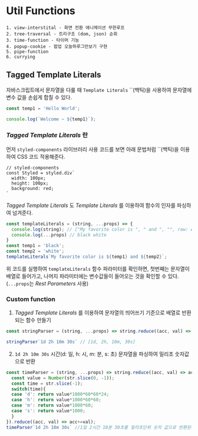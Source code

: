 # Util Functions
```
1. view-interstital - 화면 전환 애니메이션 무한루프
2. tree-traversal - 트리구조 (dom, json) 순회
3. time-function - 타이머 기능
4. popup-cookie - 팝업 오늘하루그만보기 구현
5. pipe-function
6. currying
```

## Tagged Template Literals
자바스크립트에서 문자열을 다룰 때 `Template Literals` ``(백틱)을 사용하여 문자열에 변수 값을 손쉽게 합칠 수 있다. 
```js
const temp1 = 'Hello World';

console.log(`Welcome ~ ${temp1}`);
```

### _Tagged Template Literals_ 란     
먼저 `styled-components` 라이브러리 사용 코드를 보면 아래 문법처럼 ``(백틱)을 이용하여 CSS 코드 적용해준다.
```
// styled-components
const Styled = styled.div`
  width: 100px;
  height: 100px;
  background: red;
`
```
_Tagged Template Literals_ 도 _Template Literals_ 를 이용하여 함수의 인자를 파싱하여 넘겨준다. 
```js
const templateLiterals = (string, ...props) => {
  console.log(string); // ["My favorite color is ", " and ", "", raw: Array(3)]
  console.log(...props) // black white
}
const temp1 = 'black';
const temp2 = 'white';
templateLiterals`My favorite color is ${temp1} and ${temp2}`;
```
위 코드를 실행하여 `templateLiterals` 함수 파라미터를 확인하면, 첫번째는 문자열이 배열로 들어가고, 나머지 파라미터에는 변수값들이 들어오는 것을 확인할 수 있다. (`...props`는 _Rest Parameters_ 사용)     

### Custom function
1. _Tagged Template Literals_ 를 이용하여 문자열의 띄어쓰기 기준으로 배열로 반환되는 함수 만들기
```js
const stringParser = (string, ...props) => string.reduce((acc, val) => acc += (props.shift() ?? '') + val).split(' ');

stringParser`1d 2h 10m 30s` // [1d, 2h, 10m, 30s]
```

2. `1d 2h 10m 30s` 시간(d: 일, h: 시, m: 분, s: 초) 문자열을 파싱하여 밀리초 숫자값으로 반환
```js
const timeParser = (string, ...props) => string.reduce((acc, val) => acc += (props.shift() ?? '') + val).split(' ').map(str => {
  const value = Number(str.slice(0, -1));
  const time = str.slice(-1);
  switch(time){
  case 'd': return value*1000*60*60*24;
  case 'h': return value*1000*60*60;
  case 'm': return value*1000*60;
  case 's': return value*1000;
  }
}).reduce((acc, val) => acc+=val);
timeParser`1d 2h 10m 30s` //1일 2시간 10분 30초를 밀리초단위 숫자 값으로 반환된다.
```






